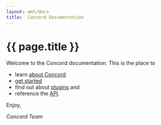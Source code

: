 ```yaml
---
layout: wmt/docs
title:  Concord Documentation
---
```


# {{ page.title }} 

Welcome to the Concord documentation. This is the place to 

- learn [about Concord](../about.html)
- [get started](./getting-started/index.html)
- find out about [plugins](./plugins/index.html) and
- reference the [API](./api/index.html).

Enjoy,

_Concord Team_
